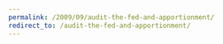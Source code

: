 ```yaml
---
permalink: /2009/09/audit-the-fed-and-apportionment/
redirect_to: /audit-the-fed-and-apportionment/
---
```

